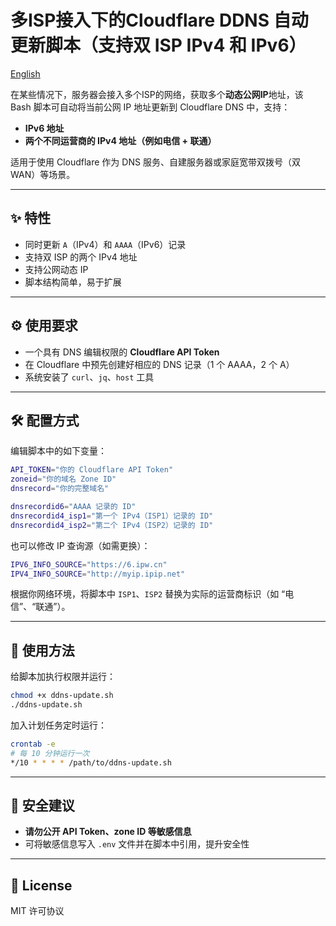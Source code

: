 # 多ISP接入下的Cloudflare DDNS 自动更新脚本（支持双 ISP IPv4 和 IPv6）

[English](README.md)

在某些情况下，服务器会接入多个ISP的网络，获取多个**动态公网IP**地址，该 Bash 脚本可自动将当前公网 IP 地址更新到 Cloudflare DNS 中，支持：

- **IPv6 地址**
- **两个不同运营商的 IPv4 地址（例如电信 + 联通）**

适用于使用 Cloudflare 作为 DNS 服务、自建服务器或家庭宽带双拨号（双 WAN）等场景。

---

## ✨ 特性

- 同时更新 `A`（IPv4）和 `AAAA`（IPv6）记录
- 支持双 ISP 的两个 IPv4 地址
- 支持公网动态 IP
- 脚本结构简单，易于扩展

---

## ⚙️ 使用要求

- 一个具有 DNS 编辑权限的 **Cloudflare API Token**
- 在 Cloudflare 中预先创建好相应的 DNS 记录（1 个 AAAA，2 个 A）
- 系统安装了 `curl`、`jq`、`host` 工具

---

## 🛠️ 配置方式

编辑脚本中的如下变量：

```bash
API_TOKEN="你的 Cloudflare API Token"
zoneid="你的域名 Zone ID"
dnsrecord="你的完整域名"

dnsrecordid6="AAAA 记录的 ID"
dnsrecordid4_isp1="第一个 IPv4（ISP1）记录的 ID"
dnsrecordid4_isp2="第二个 IPv4（ISP2）记录的 ID"
````

也可以修改 IP 查询源（如需更换）：

```bash
IPV6_INFO_SOURCE="https://6.ipw.cn"
IPV4_INFO_SOURCE="http://myip.ipip.net"
```

根据你网络环境，将脚本中 `ISP1`、`ISP2` 替换为实际的运营商标识（如 “电信”、“联通”）。

---

## 🚀 使用方法

给脚本加执行权限并运行：

```bash
chmod +x ddns-update.sh
./ddns-update.sh
```

加入计划任务定时运行：

```bash
crontab -e
# 每 10 分钟运行一次
*/10 * * * * /path/to/ddns-update.sh
```

---

## 🔐 安全建议

* **请勿公开 API Token、zone ID 等敏感信息**
* 可将敏感信息写入 `.env` 文件并在脚本中引用，提升安全性

---

## 🧾 License

MIT 许可协议
